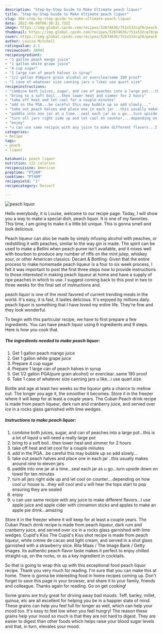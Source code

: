 ```yaml
---
description: "Step-by-Step Guide to Make Ultimate peach liquor"
title: "Step-by-Step Guide to Make Ultimate peach liquor"
slug: 404-step-by-step-guide-to-make-ultimate-peach-liquor
date: 2022-06-08T06:38:31.732Z
image: https://img-global.cpcdn.com/recipes/52674636/751x532cq70/peach-liquor-recipe-main-photo.jpg
thumbnail: https://img-global.cpcdn.com/recipes/52674636/751x532cq70/peach-liquor-recipe-main-photo.jpg
cover: https://img-global.cpcdn.com/recipes/52674636/751x532cq70/peach-liquor-recipe-main-photo.jpg
author: Louisa Mitchell
ratingvalue: 4.1
reviewcount: 38042
recipeingredient:
- "1 gallon peach mango juice"
- "1 gallon white grape juice"
- "4 cup sugar"
- "1 large can of peach halves in syrup"
- "1/2 gallon PGApure grain alcohol or everclearsame 190 proof"
- "1 case of whatever size canning jars u likei use quart size"
recipeinstructions:
- "combine both juices, sugar, and can of peaches into a large pot...this is a lot of liquid u will need a really large pot"
- "bring to a soft boil...then lower heat and simmer for 2 hours"
- "take off heat and let cool for a couple minutes"
- "add in the PGA...be careful this may bubble up so add slowly..."
- "take out peach halves and place one in each jar ..this usually makes around nine to eleven jars"
- "paddle into one jar at a time...seal each jar as u go...turn upside down on towel for ten minutes"
- "turn all jars right side up and let cool on counter....depending on how cool ur house is...they will cool and u will hear the tops start to pop ensuring they are sealed"
- "enjoy"
- "u can use same recipie with any juice to make different flavors...I use apple juice and apple cider with cinnamon sticks and apples to make an apple pie drink...amazing"
categories:
- Recipe
tags:
- peach
- liquor

katakunci: peach liquor 
nutrition: 122 calories
recipecuisine: American
preptime: "PT26M"
cooktime: "PT46M"
recipeyield: "1"
recipecategory: Dessert

---
```



![peach liquor](https://img-global.cpcdn.com/recipes/52674636/751x532cq70/peach-liquor-recipe-main-photo.jpg)

Hello everybody, it is Louise, welcome to our recipe page. Today, I will show you a way to make a special dish, peach liquor. It is one of my favorites. This time, I am going to make it a little bit unique. This is gonna smell and look delicious.

Peach liqueur can also be made by simply infusing alcohol with peaches, or redistilling it with peaches, similar to the way gin is made. The spirit can be used to make a Bellini when peach puree isn&#39;t available, and it mixes well with bourbon to produce any number of riffs on the mint julep, whiskey sour, or other American classics. Decant &amp; Bottling: Given that the entire process to make homemade peach liqueur is a four to six week process, I felt it was important to post the first three steps now to provide instructions to those interested in making peach liqueur at home and have a supply of ripe peaches in which to use. I suggest coming back to this post in two to three weeks for the final set of instructions and.

peach liquor is one of the most favored of current trending meals in the world. It's easy, it is fast, it tastes delicious. It's enjoyed by millions daily. peach liquor is something that I have loved my entire life. They're fine and they look wonderful.


To begin with this particular recipe, we have to first prepare a few ingredients. You can have peach liquor using 6 ingredients and 9 steps. Here is how you cook that.

<!--inarticleads1-->

##### The ingredients needed to make peach liquor:

1. Get 1 gallon peach mango juice
1. Get 1 gallon white grape juice
1. Prepare 4 cup sugar
1. Prepare 1 large can of peach halves in syrup
1. Get 1/2 gallon PGA(pure grain alcohol) or everclear..same 190 proof
1. Take 1 case of whatever size canning jars u like...i use quart size


Bottle and age at least two weeks so the liqueur gets a chance to mellow out. The longer you age it, the smoother it becomes. Store it in the freezer where it will keep for at least a couple years. The Cuban Peach drink recipe is made from peach liqueur, dark rum and cranberry juice, and served over ice in a rocks glass garnished with lime wedges. 

<!--inarticleads2-->

##### Instructions to make peach liquor:

1. combine both juices, sugar, and can of peaches into a large pot...this is a lot of liquid u will need a really large pot
1. bring to a soft boil...then lower heat and simmer for 2 hours
1. take off heat and let cool for a couple minutes
1. add in the PGA...be careful this may bubble up so add slowly...
1. take out peach halves and place one in each jar ..this usually makes around nine to eleven jars
1. paddle into one jar at a time...seal each jar as u go...turn upside down on towel for ten minutes
1. turn all jars right side up and let cool on counter....depending on how cool ur house is...they will cool and u will hear the tops start to pop ensuring they are sealed
1. enjoy
1. u can use same recipie with any juice to make different flavors...I use apple juice and apple cider with cinnamon sticks and apples to make an apple pie drink...amazing


Store it in the freezer where it will keep for at least a couple years. The Cuban Peach drink recipe is made from peach liqueur, dark rum and cranberry juice, and served over ice in a rocks glass garnished with lime wedges. Cupid&#39;s Kiss The Cupid&#39;s Kiss shot recipe is made from peach liqueur, white crème de cacao and light cream, and served in a shot glass garnished with a strawberry slice. Rita Maas / The Image Bank / Getty Images. Its authentic peach flavor taste makes it perfect to enjoy chilled straight-up, on the rocks, or as a key ingredient in cocktails. 

So that is going to wrap this up with this exceptional food peach liquor recipe. Thank you very much for reading. I'm sure that you can make this at home. There is gonna be interesting food in home recipes coming up. Don't forget to save this page in your browser, and share it to your family, friends and colleague. Thanks again for reading. Go on get cooking!

Some grains are truly great for driving away bad moods. Teff, barley, millet, quinoa, etc are all excellent for helping you be in a happier state of mind. These grains can help you feel full for longer as well, which can help your mood too. It's easy to feel low when you feel hungry! The reason these grains help your mood so much is that they are not hard to digest. They are easier to digest than other foods which helps raise your blood sugar levels and that, in turn, elevates your mood.

